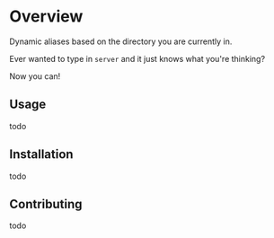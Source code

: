 # Overview

Dynamic aliases based on the directory you are currently in.

Ever wanted to type in `server` and it just knows what you're thinking?

Now you can!

## Usage

todo

## Installation

todo

## Contributing

todo
